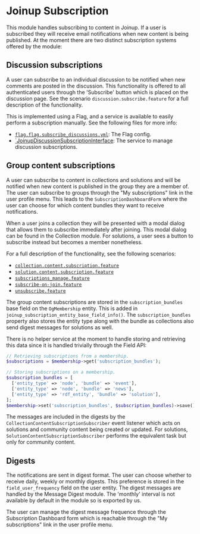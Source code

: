 Joinup Subscription
===================

This module handles subscribing to content in Joinup. If a user is subscribed
they will receive email notifications when new content is being published. At
the moment there are two distinct subscription systems offered by the module:

Discussion subscriptions
------------------------

A user can subscribe to an individual discussion to be notified when new
comments are posted in the discussion. This functionality is offered to all
authenticated users through the 'Subscribe' button which is placed on the
discussion page. See the scenario `discussion.subscribe.feature` for a full
description of the functionality.

This is implemented using a Flag, and a service is available to easily perform a
subscription manually. See the following files for more info:

- [`flag.flag.subscribe_discussions.yml`](./config/install/flag.flag.subscribe_discussions.yml):
  The Flag config.
- [`JoinupDiscussionSubscriptionInterface](src/JoinupDiscussionSubscriptionInterface.php):
  The service to manage discussion subscriptions.

Group content subscriptions
---------------------------

A user can subscribe to content in collections and solutions and will be
notified when new content is published in the group they are a member of. The
user can subscribe to groups through the "My subscriptions" link in the user
profile menu. This leads to the `SubscriptionDashboardForm` where the user can
choose for which content bundles they want to receive notifications.

When a user joins a collection they will be presented with a modal dialog that
allows them to subscribe immediately after joining. This modal dialog can be
found in the Collection module.
For solutions, a user sees a button to subscribe instead but becomes a member
nonetheless.

For a full description of the functionality, see the following scenarios:

- [`collection.content.subscription.feature`](../../../../tests/features/joinup_subscription/collection.content.subscription.feature)
- [`solution.content.subscription.feature`](../../../../tests/features/joinup_subscription/solution.content.subscription.feature)
- [`subscriptions_manage.feature`](../../../../tests/features/joinup_subscription/collection.content.subscription.feature)
- [`subscribe-on-join.feature`](../../../../tests/features/joinup_subscription/subscribe-on-join.feature)
- [`unsubscribe.feature`](../../../../tests/features/joinup_subscription/unsubscribe.feature)

The group content subscriptions are stored in the `subscription_bundles`
base field on the `OgMembership` entity. This is added in
`joinup_subscription_entity_base_field_info()`.
The `subscription_bundles` property also stores the entity type along with the bundle
as collections also send digest messages for solutions as well.

There is no helper service at the moment to handle storing and retrieving this
data since it is handled trivially through the Field API:

```php
// Retrieving subscriptions from a membership.
$subscriptions = $membership->get('subscription_bundles');

// Storing subscriptions on a membership.
$subscription_bundles = [
  ['entity_type' => 'node', 'bundle' => 'event'],
  ['entity_type' => 'node', 'bundle' => 'news'],
  ['entity_type' => 'rdf_entity', 'bundle' => 'solution'],
];
$membership->set('subscription_bundles', $subscription_bundles)->save();
```

The messages are included in the digests by the
`CollectionContentSubscriptionSubscriber` event listener which acts on solutions
and community content being created or updated.
For solutions, `SolutionContentSubscriptionSubscriber` performs the equivalent
task but only for community content.

Digests
-------

The notifications are sent in digest format. The user can choose whether to
receive daily, weekly or monthly digests. This preference is stored in the
`field_user_frequency` field on the user entity. The digest messages are handled
by the Message Digest module. The 'monthly' interval is not available by default
in the module so is exported by us.

The user can manage the digest message frequence through the Subscription
Dashboard form which is reachable through the "My subscriptions" link in the
user profile menu.
